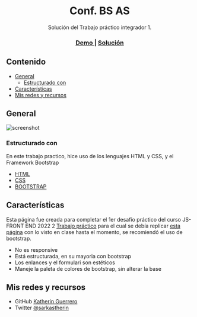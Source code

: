 <!-- Please update value in the {}  -->

<h1 align="center">Conf. BS AS</h1>

<div align="center">
   Solución del Trabajo práctico integrador 1</a>.
</div>

<div align="center">
  <h3>
    <a href="./img/final_front_2022.jpg" id="demo" width="100%">
      Demo
    </a>
    <span> | </span>
    <a href="https://astounding-peony-66b5d4.netlify.app/">
      Solución
    </a>
  </h3>
</div>

<!-- TABLE OF CONTENTS -->

## Contenido

- [General](#general)
  - [Estructurado con](#Estructurado-con)
- [Características](#Características)
- [Mis redes y recursos](#Mis-redes-y-recursos)

<!-- OVERVIEW -->

## General

![screenshot](./img/screenshot.png)


### Estructurado con
En este trabajo practico, hice uso de los lenguajes HTML y CSS, y el Framework Bootstrap

- [HTML]()
- [CSS]()
- [BOOTSTRAP](https://getbootstrap.com/)

## Características

Esta página fue creada para completar el 1er desafío práctico del curso JS-FRONT END 2022 2 [Trabajo práctico](https://aulasvirtuales.bue.edu.ar/mod/journal/view.php?id=305793) para el cual se debía replicar [esta página](./img/final_front_2022.jpg) con lo visto en clase hasta el momento, se recomiendó el uso de bootstrap.
<ul>
  <li>No es responsive</li>
  <li>Está estructurada, en su mayoria con bootstrap</li>
  <li>Los enlances y el formulari son estéticos</li>
  <li>Maneje la paleta de colores de bootstrap, sin alterar la base</li>
</ul>


## Mis redes y recursos

- GitHub [Katherin Guerrero](https://github.com/Sarkastherin)
- Twitter [@sarkastherin](https://twitter.com/SarKastherin)
